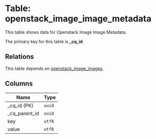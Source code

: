 # Table: openstack_image_image_metadata

This table shows data for Openstack Image Image Metadata.

The primary key for this table is **_cq_id**.

## Relations

This table depends on [openstack_image_images](openstack_image_images.md).

## Columns

| Name          | Type          |
| ------------- | ------------- |
|_cq_id (PK)|`uuid`|
|_cq_parent_id|`uuid`|
|key|`utf8`|
|value|`utf8`|